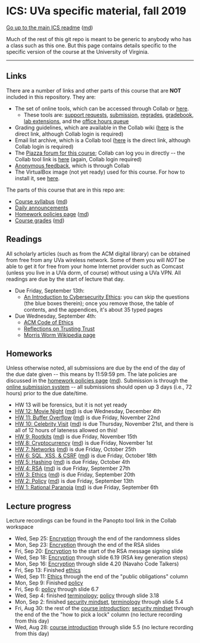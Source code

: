 ICS: UVa specific material, fall 2019
=======================================

[Go up to the main ICS readme](../readme.html) ([md](../readme.md))

Much of the rest of this git repo is meant to be generic to anybody who has a class such as this one. But this page contains details specific to the specific version of the course at the University of Virginia.

------------------------------------------------------------

Links
-----

There are a number of links and other parts of this course that are **NOT** included in this repository.  They are:

- The set of online tools, which can be accessed through Collab or [here][160].
    - These tools are: [support requests][161], [submission][162], [regrades][163], [gradebook][164], [lab extensions][165], and the [office hours queue][166]
- Grading guidelines, which are available in the Collab wiki ([here][171] is the direct link, although Collab login is required)
- Email list archive, which is a Collab tool ([here][170] is the direct link, although Collab login is required)
- The [Piazza forum for this course][152]; Collab can log you in directly -- the Collab tool link is [here][173] (again, Collab login required)
- [Anonymous feedback][174], which is through Collab
- The VirtualBox image (not yet ready) used for this course.  For how
  to install it, see
  [here](https://uva-cs.github.io/pdr/tutorials/01-intro-unix/virtual-box.html).

The parts of this course that are in this repo are:

- [Course syllabus](syllabus.html) ([md](syllabus.md))
- [Daily announcements](daily-announcements.html#/)
- [Homework policies page](hw-policies.html) ([md](hw-policies.md))
- [Course grades](grades.html) ([md](grades.md))


Readings
--------

All scholarly articles (such as from the ACM digital library) can be obtained from free from any UVa wireless network.  Some of them you will *NOT* be able to get it for free from your home Internet provider such as Comcast (unless you live in a UVa dorm, of course) without using a UVa VPN.  All readings are due by the start of lecture that day.

- Due Friday, September 13th:
    - [An Introduction to Cybersecurity Ethics](https://www.scu.edu/media/ethics-center/technology-ethics/IntroToCybersecurityEthics.pdf): you can skip the questions (the blue boxes therein); once you remove those, the table of contents, and the appendices, it's about 35 typed pages
- Due Wednesday, September 4th:
	- [ACM Code of Ethics](https://www.acm.org/code-of-ethics)
    - [Reflections on Trusting Trust](https://dl.acm.org/citation.cfm?id=358210)
	- [Morris Worm Wikipedia page](https://en.wikipedia.org/wiki/Morris_worm)


Homeworks
-----------

Unless otherwise noted, all submissions are due by the end of the day of the due date given -- this means by 11:59:59 pm.  The late policies are discussed in the [homework policies page](hw-policies.html) ([md](hw-policies.md)).  Submission is through the [online submission system][162] -- all submissions should open up 3 days (i.e., 72 hours) prior to the due date/time.

- HW 13 will be forensics, but it is not yet ready
- [HW 12: Movie Night](../hws/hw-movie-night.html) ([md](../hws/hw-movie-night.md)) is due Wednesday, December 4th
- [HW 11: Buffer Overflow](../hws/hw-buffer.html) ([md](../hws/hw-buffer.md)) is due Friday, November 22nd
- [HW 10: Celebrity Visit](../hws/hw-celebrity-visit.html) ([md](../hws/hw-celebrity-visit.md)) is due Thursday, November 21st, and there is all of 12 hours of lateness allowed on this!
- [HW 9: Rootkits](../hws/hw-rootkits.html) ([md](../hws/hw-rootkits.md)) is due Friday, November 15th
- [HW 8: Cryptocurrency](../hws/hw-cryptocurrency.html) ([md](../hws/hw-cryptocurrency.md)) is due Friday, November 1st
- [HW 7: Networks](../hws/hw-networks.html) ([md](../hws/hw-networks.md)) is due Friday, October 25th
- [HW 6: SQL, XSS, & CSRF](../hws/hw-sql-xss-csrf.html) ([md](../hws/hw-sql-xss-csrf.md)) is due Friday, October 18th
- [HW 5: Hashing](../hws/hw-hashing.html) ([md](../hws/hw-hashing.md)) is due Friday, October 4th
- [HW 4: RSA](../hws/hw-rsa.html) ([md](../hws/hw-rsa.md)) is due Friday, September 27th
- [HW 3: Ethics](../hws/hw-ethics.html) ([md](../hws/hw-ethics.md)) is due Friday, September 20th
- [HW 2: Policy](../hws/hw-policy.html) ([md](../hws/hw-policy.md)) is due Friday, September 13th
- [HW 1: Rational Paranoia](../hws/hw-paranoia.html) ([md](../hws/hw-paranoia.md)) is due Friday, September 6th


Lecture progress
----------------

Lecture recordings can be found in the Panopto tool link in the Collab workspace

- Wed, Sep 25: [Encryption](../slides/encryption.html#/) through the end of the randomness slides
- Mon, Sep 23: [Encryption](../slides/encryption.html#/) through the end of the RSA slides
- Fri, Sep 20: [Encryption](../slides/encryption.html#/) to the start of the RSA message signing slide
- Wed, Sep 18: [Encryption](../slides/encryption.html#/) through slide 6.19 (RSA key generation steps)
- Mon, Sep 16: [Encryption](../slides/encryption.html#/) through slide 4.20 (Navaho Code Talkers)
- Fri, Sep 13: Finished [ethics](../slides/ethics.html#/)
- Wed, Sep 11: [Ethics](../slides/ethics.html#/) through the end of the "public obligations" column
- Mon, Sep 9: Finished [policy](../slides/policy.html)
- Fri, Sep 6: [policy](../slides/policy.html) through slide 6.7
- Wed, Sep 4: finished [terminology](../slides/terminology.html); [policy](../slides/policy.html) through slide 3.18
- Mon, Sep 2: finished [security mindset](../slides/security-mindset.html), [terminology](../slides/terminology.html) through slide 5.4
- Fri, Aug 30: the rest of the [course introduction](../slides/introduction.html#/); [security mindset](../slides/security-mindset.html) through the end of the the "how to pick a lock" column (no lecture recording from this day)
- Wed, Aug 28: [course introduction](../slides/introduction.html#/) through slide 5.5 (no lecture recording from this day)




[152]: https://piazza.com/class/jlbqx6s57xq3we

[160]: https://libra.cs.virginia.edu/~pedagogy/
[161]: https://libra.cs.virginia.edu/~pedagogy/support.php
[162]: https://libra.cs.virginia.edu/~pedagogy/submit.php
[163]: https://libra.cs.virginia.edu/~pedagogy/regrades.php
[164]: https://libra.cs.virginia.edu/~pedagogy/gradebook.php
[165]: https://libra.cs.virginia.edu/~pedagogy/labextension.php
[166]: https://libra.cs.virginia.edu/~pedagogy/queue.php

[170]: https://collab.its.virginia.edu/portal/site/a0075759-cb61-4fc7-82bc-9ef856bac64a/tool/d7acfefb-7690-4676-aded-3f20bad0aa8e
[171]: https://collab.its.virginia.edu/portal/site/a0075759-cb61-4fc7-82bc-9ef856bac64a/tool/56e26eb0-be53-435a-8fd5-7057246402db
[172]: https://piazza.com/class/jzmqvo5dxiz231
[173]: https://collab.its.virginia.edu/portal/site/a0075759-cb61-4fc7-82bc-9ef856bac64a/page/9aa1caa3-e963-4aef-b7a4-d437693eea80
[174]: https://collab.its.virginia.edu/portal/site/eb965f29-11d0-4069-9140-6b4eb0f44444/tool/495df88d-2624-46bf-872f-db154dd6048e/main
